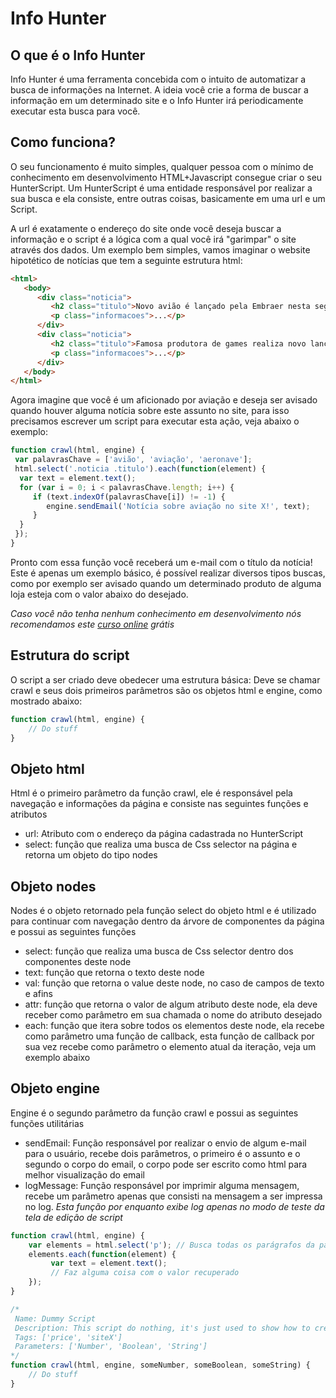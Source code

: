 Info Hunter
=========

## O que é o Info Hunter

Info Hunter é uma ferramenta concebida com o intuito de automatizar a busca de informações na Internet. A ideia você crie a forma de buscar a informação em um determinado site e o Info Hunter irá periodicamente executar esta busca para você.

## Como funciona?

O seu funcionamento é muito simples, qualquer pessoa com o mínimo de conhecimento em desenvolvimento HTML+Javascript consegue criar o seu HunterScript. Um HunterScript é uma entidade responsável por realizar a sua busca e ela consiste, entre outras coisas, basicamente em uma url e um Script.

A url é exatamente o endereço do site onde você deseja buscar a informação e o script é a lógica com a qual você irá "garimpar" o site através dos dados. Um exemplo bem simples, vamos imaginar o website hipotético de notícias que tem a seguinte estrutura html:

```html
<html>
   <body>
      <div class="noticia">
         <h2 class="titulo">Novo avião é lançado pela Embraer nesta segunda</h2>
         <p class="informacoes">...</p>
      </div>
      <div class="noticia">
         <h2 class="titulo">Famosa produtora de games realiza novo lançamento</h2>
         <p class="informacoes">...</p>
      </div>
   </body>
</html>
```

Agora imagine que você é um aficionado por aviação e deseja ser avisado quando houver alguma notícia sobre este assunto no site, para isso precisamos escrever um script para executar esta ação, veja abaixo o exemplo:

```javascript
function crawl(html, engine) {
 var palavrasChave = ['avião', 'aviação', 'aeronave'];
 html.select('.noticia .titulo').each(function(element) {
  var text = element.text();
  for (var i = 0; i < palavrasChave.length; i++) {
     if (text.indexOf(palavrasChave[i]) != -1) {
        engine.sendEmail('Notícia sobre aviação no site X!', text);
     }
  }
 });
}
```

Pronto com essa função você receberá um e-mail com o título da notícia! Este é apenas um exemplo básico, é possível realizar diversos tipos buscas, como por exemplo ser avisado quando um determinado produto de alguma loja esteja com o valor abaixo do desejado.

*Caso você não tenha nenhum conhecimento em desenvolvimento nós recomendamos este [curso online](http://www.codecademy.com/) grátis*


## Estrutura do script

O script a ser criado deve obedecer uma estrutura básica: Deve se chamar crawl e seus dois primeiros parâmetros são os objetos html e engine, como mostrado abaixo:

```javascript
function crawl(html, engine) {
    // Do stuff
}
```
## Objeto html

Html é o primeiro parâmetro da função crawl, ele é responsável pela navegação e informações da página e consiste nas seguintes funções e atributos

* url: Atributo com o endereço da página cadastrada no HunterScript
* select: função que realiza uma busca de Css selector na página e retorna um objeto do tipo nodes

## Objeto nodes

Nodes é o objeto retornado pela função select do objeto html e é utilizado para continuar com navegação dentro da árvore de componentes da página e possui as seguintes funções

* select: função que realiza uma busca de Css selector dentro dos componentes deste node
* text: função que retorna o texto deste node
* val: função que retorna o value deste node, no caso de campos de texto e afins
* attr: função que retorna o valor de algum atributo deste node, ela deve receber como parâmetro em sua chamada o nome do atributo desejado
* each: função que itera sobre todos os elementos deste node, ela recebe como parâmetro uma função de callback, esta função de callback por sua vez recebe como parâmetro o elemento atual da iteração, veja um exemplo abaixo

## Objeto engine

Engine é o segundo parâmetro da função crawl e possui as seguintes funções utilitárias

* sendEmail: Função responsável por realizar o envio de algum e-mail para o usuário, recebe dois parâmetros, o primeiro é o assunto e o segundo o corpo do email, o corpo pode ser escrito como html para melhor visualização do email
* logMessage: Função responsável por imprimir alguma mensagem, recebe um parâmetro apenas que consisti na mensagem a ser impressa no log. *Esta função por enquanto exibe log apenas no modo de teste da tela de edição de script*

```javascript
function crawl(html, engine) {
    var elements = html.select('p'); // Busca todas os parágrafos da página
    elements.each(function(element) {
         var text = element.text();
         // Faz alguma coisa com o valor recuperado
    });
}
```


```javascript
/*
 Name: Dummy Script
 Description: This script do nothing, it's just used to show how to create a template script
 Tags: ['price', 'siteX']
 Parameters: ['Number', 'Boolean', 'String']
*/
function crawl(html, engine, someNumber, someBoolean, someString) {
    // Do stuff
}
```
